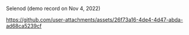 Selenod (demo record on Nov 4, 2022)

https://github.com/user-attachments/assets/26f73a16-4de4-4d47-abda-ad68ca5239cf

